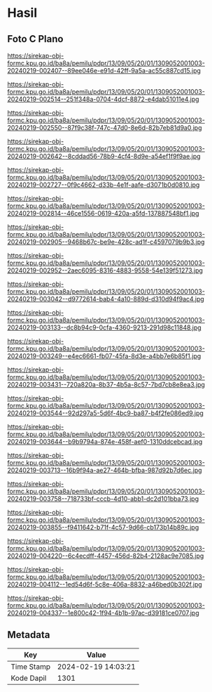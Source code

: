 # Hasil

## Foto C Plano

https://sirekap-obj-formc.kpu.go.id/ba8a/pemilu/pdpr/13/09/05/20/01/1309052001003-20240219-002407--89ee046e-e91d-42ff-9a5a-ac55c887cd15.jpg

https://sirekap-obj-formc.kpu.go.id/ba8a/pemilu/pdpr/13/09/05/20/01/1309052001003-20240219-002514--251f348a-0704-4dcf-8872-e4dab51011e4.jpg

https://sirekap-obj-formc.kpu.go.id/ba8a/pemilu/pdpr/13/09/05/20/01/1309052001003-20240219-002550--87f9c38f-747c-47d0-8e6d-82b7eb81d9a0.jpg

https://sirekap-obj-formc.kpu.go.id/ba8a/pemilu/pdpr/13/09/05/20/01/1309052001003-20240219-002642--8cddad56-78b9-4cf4-8d9e-a54ef1f9f9ae.jpg

https://sirekap-obj-formc.kpu.go.id/ba8a/pemilu/pdpr/13/09/05/20/01/1309052001003-20240219-002727--0f9c4662-d33b-4e1f-aafe-d3071b0d0810.jpg

https://sirekap-obj-formc.kpu.go.id/ba8a/pemilu/pdpr/13/09/05/20/01/1309052001003-20240219-002814--46ce1556-0619-420a-a5fd-137887548bf1.jpg

https://sirekap-obj-formc.kpu.go.id/ba8a/pemilu/pdpr/13/09/05/20/01/1309052001003-20240219-002905--9468b67c-be9e-428c-ad1f-c4597079b9b3.jpg

https://sirekap-obj-formc.kpu.go.id/ba8a/pemilu/pdpr/13/09/05/20/01/1309052001003-20240219-002952--2aec6095-8316-4883-9558-54e139f51273.jpg

https://sirekap-obj-formc.kpu.go.id/ba8a/pemilu/pdpr/13/09/05/20/01/1309052001003-20240219-003042--d9772614-bab4-4a10-889d-d310d94f9ac4.jpg

https://sirekap-obj-formc.kpu.go.id/ba8a/pemilu/pdpr/13/09/05/20/01/1309052001003-20240219-003133--dc8b94c9-0cfa-4360-9213-291d98c11848.jpg

https://sirekap-obj-formc.kpu.go.id/ba8a/pemilu/pdpr/13/09/05/20/01/1309052001003-20240219-003249--e4ec6661-fb07-45fa-8d3e-a4bb7e6b85f1.jpg

https://sirekap-obj-formc.kpu.go.id/ba8a/pemilu/pdpr/13/09/05/20/01/1309052001003-20240219-003431--720a820a-8b37-4b5a-8c57-7bd7cb8e8ea3.jpg

https://sirekap-obj-formc.kpu.go.id/ba8a/pemilu/pdpr/13/09/05/20/01/1309052001003-20240219-003544--92d297a5-5d6f-4bc9-ba87-b4f2fe086ed9.jpg

https://sirekap-obj-formc.kpu.go.id/ba8a/pemilu/pdpr/13/09/05/20/01/1309052001003-20240219-003644--b9b9794a-874e-458f-aef0-1310ddcebcad.jpg

https://sirekap-obj-formc.kpu.go.id/ba8a/pemilu/pdpr/13/09/05/20/01/1309052001003-20240219-003713--16b9f94a-ae27-464b-bfba-987d92b7d6ec.jpg

https://sirekap-obj-formc.kpu.go.id/ba8a/pemilu/pdpr/13/09/05/20/01/1309052001003-20240219-003758--718733bf-cccb-4d10-abb1-dc2d101bba73.jpg

https://sirekap-obj-formc.kpu.go.id/ba8a/pemilu/pdpr/13/09/05/20/01/1309052001003-20240219-003855--f9411642-b71f-4c57-9d66-cb173b14b89c.jpg

https://sirekap-obj-formc.kpu.go.id/ba8a/pemilu/pdpr/13/09/05/20/01/1309052001003-20240219-004220--6c4ecdff-4457-456d-82b4-2128ac9e7085.jpg

https://sirekap-obj-formc.kpu.go.id/ba8a/pemilu/pdpr/13/09/05/20/01/1309052001003-20240219-004112--1ed54d6f-5c8e-406a-8832-a46bed0b302f.jpg

https://sirekap-obj-formc.kpu.go.id/ba8a/pemilu/pdpr/13/09/05/20/01/1309052001003-20240219-004337--1e800c42-1f94-4b1b-97ac-d39181ce0707.jpg


## Metadata

| Key        | Value               |
| ---------- | ------------------- |
| Time Stamp | 2024-02-19 14:03:21 |
| Kode Dapil | 1301                |




